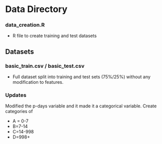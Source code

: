 # Data Directory

### data_creation.R
* R file to create training and test datasets

## Datasets

### basic_train.csv / basic_test.csv
* Full dataset split into training and test sets (75%/25%) without any modification to features.

### Updates

Modified the p-days variable and it made it a categorical variable. Create categories of 
- A = 0-7
- B=7-14
- C=14-998
- D=998+
